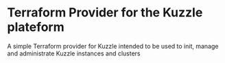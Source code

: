 # Terraform Provider for the Kuzzle plateform
A simple Terraform provider for Kuzzle intended to be used to init, manage and administrate Kuzzle instances and clusters

